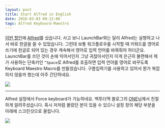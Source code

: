 ```yaml
---
layout: post
title: Start Alfred in English
date: 2016-03-03 09:12:00
tags: Alfred Keyboard-Maestro
---
```

[이번 할인](https://www.alfredapp.com/blog/announcements/alfreds-6th-birthday/)에 [Alfred][4343-0001]를 샀습니다. 사고 보니 LaunchBar와는 달리 Alfred는 실행하고 나서 바로 한글을 쓸 수 있었습니다. 그런데 보통 워크플로우를 시작할 때 키워드를 영어로 쓰기에 한글로 되어 있는 경우 계속해서 영어로 입력 언어를 바꿔줘야 하더군요. LaunchBar를 쓰던 것이 손에 익어서인지 그냥 귀찮아서인지 이게 은근히 불편해서 제가 사용하는 단축키인 `^Space`로 Alfred를 호출하면 입력 언어를 영어로 바꾸도록 Keyboard Maestro Macro를 만들었습니다. 구름입력기를 사용하고 있어서 뭔가 복잡하지 않을까 했는데 아주 간단하네요.

![](https://farm2.staticflickr.com/1554/24802651374_d0737f1d37_z.jpg)

***

Alfred 설정에서 Force keyboard가 가능하네요. 백투더맥 블로그의 [ONE](https://twitter.com/back2themac)님께서 친절하게 알려주셨습니다. 혹시 저처럼 몰랐던 분이 있을 수 있으니 설정 창의 해당 부분을 아래에 스크린샷으로 올립니다.

![](https://farm2.staticflickr.com/1560/25458623406_bd19cde8ba_b.jpg)

[4343-0001]: https://www.alfredapp.com/
